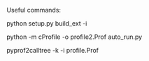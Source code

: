 Useful commands:

python setup.py build_ext -i

python -m cProfile -o profile2.Prof auto_run.py

pyprof2calltree -k -i profile.Prof


